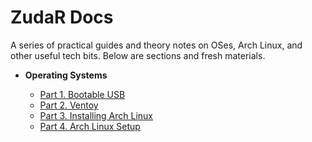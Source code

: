 # ZudaR Docs

A series of practical guides and theory notes on OSes, Arch Linux, and other useful tech bits.
Below are sections and fresh materials.

* **Operating Systems**

  * [Part 1. Bootable USB](os/bootable-usb.md)
  * [Part 2. Ventoy](os/ventoy.md)
  * [Part 3. Installing Arch Linux](os/arch-install.md)
  * [Part 4. Arch Linux Setup](os/arch-setup.md)

